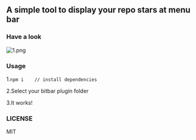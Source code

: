 ## A simple tool to display your repo stars at menu bar

### Have a look
![1.png](https://dn-cnode.qbox.me/FlOcLOQFkuBZk1e4gJYZAEFsD8lK)

### Usage
1.`npm i    // install dependencies`

2.Select your bitbar plugin folder

3.It works!

### LICENSE 
MIT
